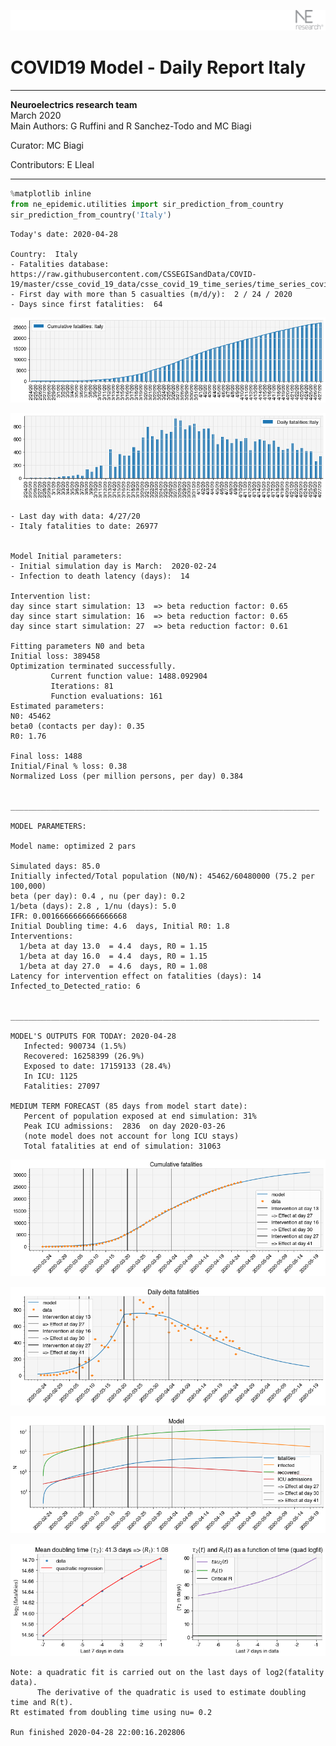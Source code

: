 ![](./images/logo.png)
# COVID19 Model - Daily Report Italy

---

**Neuroelectrics research team**  
March 2020  
Main Authors: G Ruffini and R Sanchez-Todo and MC Biagi

Curator: MC Biagi

Contributors: E Lleal

---


```python
%matplotlib inline
from ne_epidemic.utilities import sir_prediction_from_country
sir_prediction_from_country('Italy')
```

    Today's date: 2020-04-28 
    
    Country:  Italy
    - Fatalities database:  https://raw.githubusercontent.com/CSSEGISandData/COVID-19/master/csse_covid_19_data/csse_covid_19_time_series/time_series_covid19_deaths_global.csv
    - First day with more than 5 casualties (m/d/y):  2 / 24 / 2020
    - Days since first fatalities:  64



![png](02%20-%20Daily_Report_Italy_files/02%20-%20Daily_Report_Italy_1_1.png)



![png](02%20-%20Daily_Report_Italy_files/02%20-%20Daily_Report_Italy_1_2.png)


    - Last day with data: 4/27/20
    - Italy fatalities to date: 26977
     
    
    Model Initial parameters:
    - Initial simulation day is March:  2020-02-24
    - Infection to death latency (days):  14
    
    Intervention list:
    day since start simulation: 13  => beta reduction factor: 0.65
    day since start simulation: 16  => beta reduction factor: 0.65
    day since start simulation: 27  => beta reduction factor: 0.61
    
    Fitting parameters N0 and beta
    Initial loss: 389458
    Optimization terminated successfully.
             Current function value: 1488.092904
             Iterations: 81
             Function evaluations: 161
    Estimated parameters:
    N0: 45462
    beta0 (contacts per day): 0.35
    R0: 1.76
    
    Final loss: 1488
    Initial/Final % loss: 0.38
    Normalized Loss (per million persons, per day) 0.384 
    
    
    _____________________________________________________________________
     
    MODEL PARAMETERS:
    
    Model name: optimized 2 pars
    
    Simulated days: 85.0
    Initially infected/Total population (N0/N): 45462/60480000 (75.2 per 100,000)
    beta (per day): 0.4 , nu (per day): 0.2
    1/beta (days): 2.8 , 1/nu (days): 5.0
    IFR: 0.0016666666666666668
    Initial Doubling time: 4.6  days, Initial R0: 1.8
    Interventions:
      1/beta at day 13.0  = 4.4  days, R0 = 1.15
      1/beta at day 16.0  = 4.4  days, R0 = 1.15
      1/beta at day 27.0  = 4.6  days, R0 = 1.08
    Latency for intervention effect on fatalities (days): 14
    Infected_to_Detected_ratio: 6
    
    
    _____________________________________________________________________
    
    MODEL'S OUTPUTS FOR TODAY: 2020-04-28
       Infected: 900734 (1.5%)
       Recovered: 16258399 (26.9%)
       Exposed to date: 17159133 (28.4%)
       In ICU: 1125
       Fatalities: 27097
     
    MEDIUM TERM FORECAST (85 days from model start date): 
       Percent of population exposed at end simulation: 31%
       Peak ICU admissions:  2836  on day 2020-03-26
       (note model does not account for long ICU stays)
       Total fatalities at end of simulation: 31063



![png](02%20-%20Daily_Report_Italy_files/02%20-%20Daily_Report_Italy_1_4.png)



![png](02%20-%20Daily_Report_Italy_files/02%20-%20Daily_Report_Italy_1_5.png)



![png](02%20-%20Daily_Report_Italy_files/02%20-%20Daily_Report_Italy_1_6.png)


     



![png](02%20-%20Daily_Report_Italy_files/02%20-%20Daily_Report_Italy_1_8.png)


    Note: a quadratic fit is carried out on the last days of log2(fatality data).
          The derivative of the quadratic is used to estimate doubling time and R(t).
    Rt estimated from doubling time using nu= 0.2
    
    Run finished 2020-04-28 22:00:16.202806



```python

```
